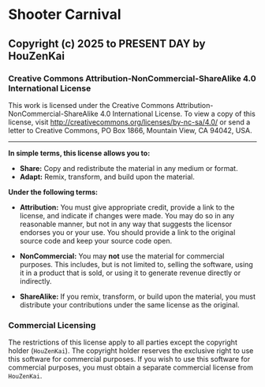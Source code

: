 # Shooter Carnival
## Copyright (c) 2025 to PRESENT DAY by HouZenKai

### Creative Commons Attribution-NonCommercial-ShareAlike 4.0 International License

This work is licensed under the Creative Commons Attribution-NonCommercial-ShareAlike 4.0 International License. To view a copy of this license, visit http://creativecommons.org/licenses/by-nc-sa/4.0/ or send a letter to Creative Commons, PO Box 1866, Mountain View, CA 94042, USA.

---

**In simple terms, this license allows you to:**

*   **Share:** Copy and redistribute the material in any medium or format.
*   **Adapt:** Remix, transform, and build upon the material.

**Under the following terms:**

*   **Attribution:** You must give appropriate credit, provide a link to the license, and indicate if changes were made. You may do so in any reasonable manner, but not in any way that suggests the licensor endorses you or your use. You should provide a link to the original source code and keep your source code open.

*   **NonCommercial:** You may **not** use the material for commercial purposes. This includes, but is not limited to, selling the software, using it in a product that is sold, or using it to generate revenue directly or indirectly.

*   **ShareAlike:** If you remix, transform, or build upon the material, you must distribute your contributions under the same license as the original.

### Commercial Licensing

The restrictions of this license apply to all parties except the copyright holder (`HouZenKai`).
The copyright holder reserves the exclusive right to use this software for commercial purposes.
If you wish to use this software for commercial purposes, you must obtain a separate commercial license from `HouZenKai`.
